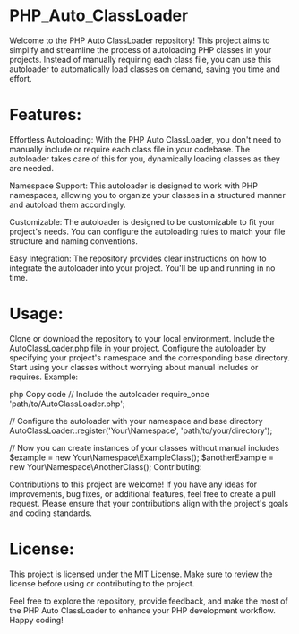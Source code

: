 # PHP_Auto_ClassLoader

Welcome to the PHP Auto ClassLoader repository! This project aims to simplify and streamline the process of autoloading PHP classes in your projects. Instead of manually requiring each class file, you can use this autoloader to automatically load classes on demand, saving you time and effort.

# Features:

Effortless Autoloading: With the PHP Auto ClassLoader, you don't need to manually include or require each class file in your codebase. The autoloader takes care of this for you, dynamically loading classes as they are needed.

Namespace Support: This autoloader is designed to work with PHP namespaces, allowing you to organize your classes in a structured manner and autoload them accordingly.

Customizable: The autoloader is designed to be customizable to fit your project's needs. You can configure the autoloading rules to match your file structure and naming conventions.

Easy Integration: The repository provides clear instructions on how to integrate the autoloader into your project. You'll be up and running in no time.

# Usage:

Clone or download the repository to your local environment.
Include the AutoClassLoader.php file in your project.
Configure the autoloader by specifying your project's namespace and the corresponding base directory.
Start using your classes without worrying about manual includes or requires.
Example:

php
Copy code
// Include the autoloader
require_once 'path/to/AutoClassLoader.php';

// Configure the autoloader with your namespace and base directory
AutoClassLoader::register('Your\\Namespace', 'path/to/your/directory');

// Now you can create instances of your classes without manual includes
$example = new Your\Namespace\ExampleClass();
$anotherExample = new Your\Namespace\AnotherClass();
Contributing:

Contributions to this project are welcome! If you have any ideas for improvements, bug fixes, or additional features, feel free to create a pull request. Please ensure that your contributions align with the project's goals and coding standards.

# License:

This project is licensed under the MIT License. Make sure to review the license before using or contributing to the project.

Feel free to explore the repository, provide feedback, and make the most of the PHP Auto ClassLoader to enhance your PHP development workflow. Happy coding!
